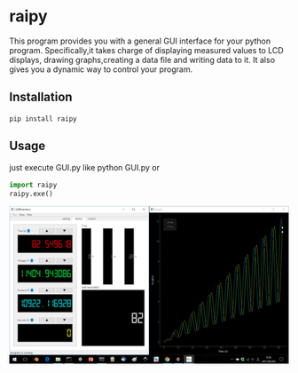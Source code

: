 # raipy

This program provides you with a general GUI interface for your python program.
Specifically,it takes charge of displaying measured values to LCD displays,
 drawing graphs,creating a data file and writing data to it.
 It also gives you a dynamic way to control your program. 

## Installation

	pip install raipy
	
## Usage
just execute GUI.py like
python GUI.py
or
```python
import raipy
raipy.exe()
```

![](https://github.com/threemeninaboat3247/raipy/blob/master/raipy.png)
